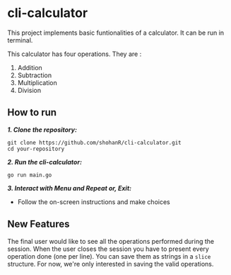# cli-calculator

This project implements basic funtionalities of a calculator. It can be run in terminal.

This calculator has four operations. They are :

1. Addition
2. Subtraction
3. Multiplication
4. Division

## How to run

<!-- TODO: add steps to build the software and run it without Go. -->

***1. Clone the repository:***

    git clone https://github.com/shohanR/cli-calculator.git
    cd your-repository

***2. Run the cli-calculator:***

    go run main.go

***3. Interact with Menu and Repeat or, Exit:***

- Follow the on-screen instructions and make choices

## New Features

The final user would like to see all the operations performed during the session. When the user closes the session you have to present every operation done (one per line). You can save them as strings in a `slice` structure. For now, we're only interested in saving the valid operations.
